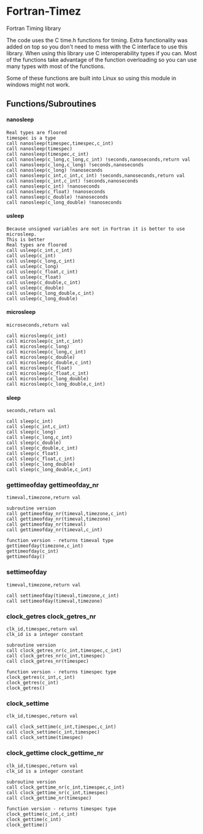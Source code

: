 # Fortran-Timez
Fortran Timing library

The code uses the C time.h functions for timing. Extra functionality was added on top so you don't need to mess with the C interface to use this library. When using this library use C interoperability types if you can. Most of the functions take advantage of the function overloading so you can use many types with most of the functions. 

Some of these functions are built into Linux so using this module in windows might not work.

## Functions/Subroutines

#### nanosleep
```
Real types are floored
timespec is a type
call nanosleep(timespec,timespec,c_int)
call nanosleep(timespec)
call nanosleep(timespec,c_int)
call nanosleep(c_long,c_long,c_int) !seconds,nanoseconds,return val
call nanosleep(c_long,c_long) !seconds,nanoseconds
call nanosleep(c_long) !nanoseconds
call nanosleep(c_int,c_int,c_int) !seconds,nanoseconds,return val
call nanosleep(c_int,c_int) !seconds,nanoseconds
call nanosleep(c_int) !nanoseconds
call nanosleep(c_float) !nanoseconds
call nanosleep(c_double) !nanoseconds
call nanosleep(c_long_double) !nanoseconds
```
#### usleep
```
Because unsigned variables are not in Fortran it is better to use microsleep.
This is better 
Real types are floored
call usleep(c_int,c_int)
call usleep(c_int)
call usleep(c_long,c_int)
call usleep(c_long)
call usleep(c_float,c_int)
call usleep(c_float)
call usleep(c_double,c_int)
call usleep(c_double)
call usleep(c_long_double,c_int)
call usleep(c_long_double)
```
#### microsleep
```
microseconds,return val

call microsleep(c_int) 
call microsleep(c_int,c_int)
call microsleep(c_long)
call microsleep(c_long,c_int)
call microsleep(c_double)
call microsleep(c_double,c_int)
call microsleep(c_float)
call microsleep(c_float,c_int)
call microsleep(c_long_double)
call microsleep(c_long_double,c_int)
```
#### sleep
```
seconds,return val

call sleep(c_int) 
call sleep(c_int,c_int)
call sleep(c_long) 
call sleep(c_long,c_int)
call sleep(c_double)
call sleep(c_double,c_int)
call sleep(c_float)
call sleep(c_float,c_int)
call sleep(c_long_double)
call sleep(c_long_double,c_int)
```
### gettimeofday gettimeofday_nr
```
timeval,timezone,return val

subroutine version
call gettimeofday_nr(timeval,timezone,c_int)
call gettimeofday_nr(timeval,timezone)
call gettimeofday_nr(timeval)
call gettimeofday_nr(timeval,c_int)

function version - returns timeval type
gettimeofday(timezone,c_int)
gettimeofday(c_int)
gettimeofday()
```
### settimeofday
```
timeval,timezone,return val

call settimeofday(timeval,timezone,c_int)
call settimeofday(timeval,timezone)
```
### clock_getres clock_getres_nr
```
clk_id,timespec,return val
clk_id is a integer constant

subroutine version
call clock_getres_nr(c_int,timespec,c_int)
call clock_getres_nr(c_int,timespec)
call clock_getres_nr(timespec)

function version - returns timespec type
clock_getres(c_int,c_int)
clock_getres(c_int)
clock_getres()
```
### clock_settime
```
clk_id,timespec,return val

call clock_settime(c_int,timespec,c_int)
call clock_settime(c_int,timespec)
call clock_settime(timespec)
```
### clock_gettime clock_gettime_nr
```
clk_id,timespec,return val
clk_id is a integer constant

subroutine version
call clock_gettime_nr(c_int,timespec,c_int)
call clock_gettime_nr(c_int,timespec)
call clock_gettime_nr(timespec)

function version - returns timespec type
clock_gettime(c_int,c_int)
clock_gettime(c_int)
clock_gettime()
```

